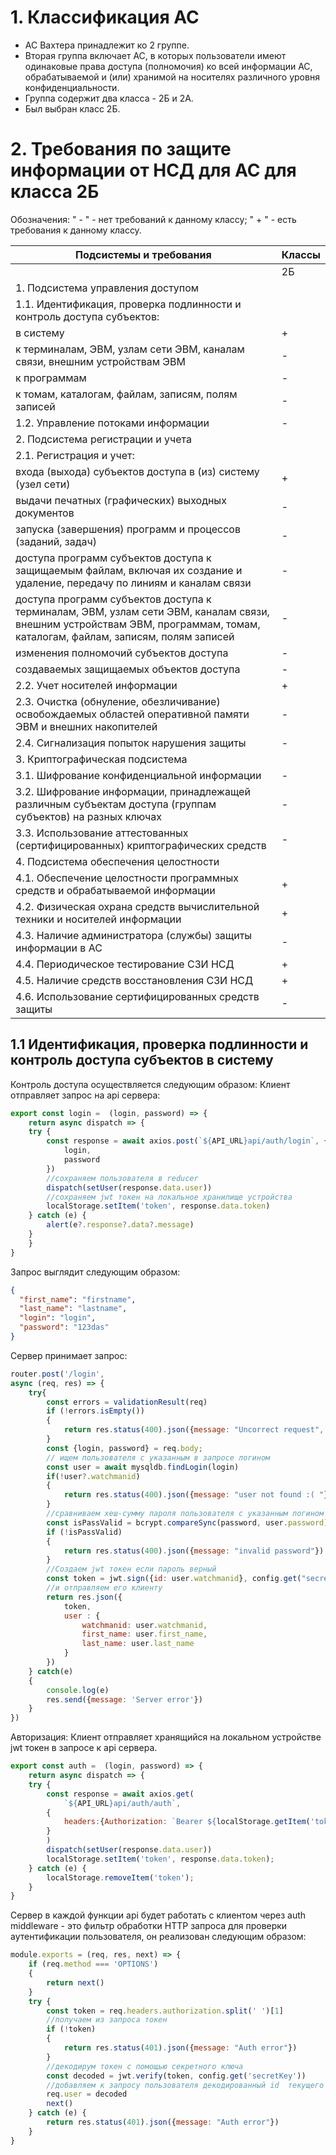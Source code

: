 # 1. Классификация АС
- АС Вахтера принадлежит ко 2 группе.
- Вторая группа включает АС, в которых пользователи имеют одинаковые права доступа (полномочия) ко всей информации АС, обрабатываемой и (или) хранимой на носителях различного уровня конфиденциальности.
- Группа содержит два класса - 2Б и 2А.
- Был выбран класс 2Б.
# 2. Требования по защите информации от НСД для АС для класса 2Б
Обозначения:
  &quot; - &quot; - нет требований к данному классу;
  &quot; + &quot; - есть требования к данному классу.

| Подсистемы и требования | Классы |
| --- | --- |
| | 2Б |
| 1. Подсистема управления доступом |    |
| 1.1. Идентификация, проверка подлинности и контроль доступа субъектов: |    |
| в систему | + |
| к терминалам, ЭВМ, узлам сети ЭВМ, каналам связи, внешним устройствам ЭВМ | - |
| к программам | - |
| к томам, каталогам, файлам, записям, полям записей | - |
| 1.2. Управление потоками информации | - |
| 2. Подсистема регистрации и учета |    |
| 2.1. Регистрация и учет: |    |
| входа (выхода) субъектов доступа в (из) систему (узел сети) | + |
| выдачи печатных (графических) выходных документов | - |
| запуска (завершения) программ и процессов (заданий, задач) | - |
| доступа программ субъектов доступа к защищаемым файлам, включая их создание и удаление, передачу по линиям и каналам связи | - |
| доступа программ субъектов доступа к терминалам, ЭВМ, узлам сети ЭВМ, каналам связи, внешним устройствам ЭВМ, программам, томам, каталогам, файлам, записям, полям записей | - |
| изменения полномочий субъектов доступа | - |
| создаваемых защищаемых объектов доступа | - |
| 2.2. Учет носителей информации | + |
| 2.3. Очистка (обнуление, обезличивание) освобождаемых областей оперативной памяти ЭВМ и внешних накопителей | - |
| 2.4. Сигнализация попыток нарушения защиты | - |
| 3. Криптографическая подсистема |    | 
| 3.1. Шифрование конфиденциальной информации | - |
| 3.2. Шифрование информации, принадлежащей различным субъектам доступа (группам субъектов) на разных ключах | - |
| 3.3. Использование аттестованных (сертифицированных) криптографических средств | - |
| 4. Подсистема обеспечения целостности |    | 
| 4.1. Обеспечение целостности программных средств и обрабатываемой информации | + |
| 4.2. Физическая охрана средств вычислительной техники и носителей информации | + |
| 4.3. Наличие администратора (службы) защиты информации в АС | - |
| 4.4. Периодическое тестирование СЗИ НСД | + |
| 4.5. Наличие средств восстановления СЗИ НСД | + |
| 4.6. Использование сертифицированных средств защиты | - |

## 1.1 Идентификация, проверка подлинности и контроль доступа субъектов в систему
Контроль доступа осуществляется следующим образом:
Клиент отправляет запрос на api сервера:
```js
export const login =  (login, password) => {
    return async dispatch => {
    try {
        const response = await axios.post(`${API_URL}api/auth/login`, {
            login,
            password
        })
        //сохраняем пользователя в reducer
        dispatch(setUser(response.data.user))
        //сохраняем jwt токен на локальное хранилище устройства
        localStorage.setItem('token', response.data.token)
    } catch (e) {
        alert(e?.response?.data?.message)
    }
    }
}
```
Запрос выглядит следующим образом:
```json
{
  "first_name": "firstname",
  "last_name": "lastname",
  "login": "login",
  "password": "123das"
}
```
Сервер принимает запрос:
```js
router.post('/login',
async (req, res) => {
    try{
        const errors = validationResult(req)
        if (!errors.isEmpty())
        {
            return res.status(400).json({message: "Uncorrect request", errors})
        }
        const {login, password} = req.body;
        // ищем пользователя с указанным в запросе логином
        const user = await mysqldb.findLogin(login)
        if(!user?.watchmanid)
        {
            return res.status(400).json({message: "user not found :( "})
        }
        //сравниваем хеш-сумму пароля пользователя с указанным логином и хеш-сумму пароля, хранящуюся в БД
        const isPassValid = bcrypt.compareSync(password, user.password)
        if (!isPassValid)
        {
            return res.status(400).json({message: "invalid password"})
        }
        //Создаем jwt токен если пароль верный
        const token = jwt.sign({id: user.watchmanid}, config.get("secretKey"), {expiresIn: "1h"})
        //и отправляем его клиенту
        return res.json({
            token,
            user : {
                watchmanid: user.watchmanid,
                first_name: user.first_name,
                last_name: user.last_name
            }
        })
    } catch(e) 
    {
        console.log(e)
        res.send({message: 'Server error'})
    }
})
```
Авторизация: 
Клиент отправляет хранящийся на локальном устройстве jwt токен в запросе к api сервера.
```js
export const auth =  (login, password) => {
    return async dispatch => {
    try {
        const response = await axios.get(
            `${API_URL}api/auth/auth`, 
        {
            headers:{Authorization: `Bearer ${localStorage.getItem('token')}`}
        }
        )
        dispatch(setUser(response.data.user))
        localStorage.setItem('token', response.data.token);
    } catch (e) {
        localStorage.removeItem('token');
    }
}
```
Сервер в каждой функции api будет работать с клиентом через auth middleware - это фильтр обработки HTTP запроса для проверки аутентификации пользователя, он реализован следующим образом:
```js
module.exports = (req, res, next) => {
    if (req.method === 'OPTIONS')
    {
        return next()
    }
    try {
        const token = req.headers.authorization.split(' ')[1]
        //получаем из запроса токен
        if (!token)
        {
            return res.status(401).json({message: "Auth error"})
        }
        //декодирум токен с помощью секретного ключа
        const decoded = jwt.verify(token, config.get('secretKey'))
        //добавляем к запросу пользователя декодированный id  текущего пользователя, который будет использоваться в функциях api, например, для записи в логи.
        req.user = decoded
        next()
    } catch (e) {
        return res.status(401).json({message: "Auth error"})
    }
}
```